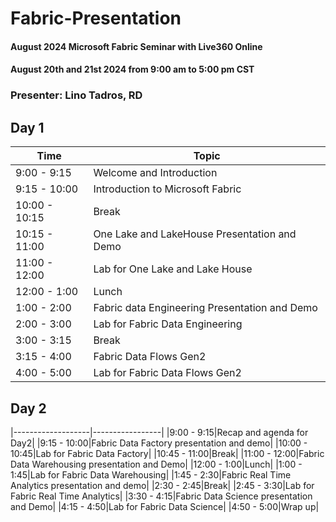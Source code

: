 # Fabric-Presentation
#### August 2024 Microsoft Fabric Seminar with Live360 Online
#### August 20th and 21st 2024 from 9:00 am to 5:00 pm CST
### Presenter: Lino Tadros, RD

## Day 1
|Time | Topic|
|---|---|
|9:00 - 9:15|Welcome and Introduction|
|9:15 - 10:00|Introduction to Microsoft Fabric|
|10:00 - 10:15|Break|
|10:15 - 11:00|One Lake and LakeHouse Presentation and Demo|
|11:00 - 12:00|Lab for One Lake and Lake House|
|12:00 - 1:00|Lunch|
|1:00 - 2:00|Fabric data Engineering Presentation and Demo|
|2:00 - 3:00|Lab for Fabric Data Engineering|
|3:00 - 3:15|Break|
|3:15 - 4:00|Fabric Data Flows Gen2|
|4:00 - 5:00|Lab for Fabric Data Flows Gen2|

## Day 2

|-------------------|-----------------|
|9:00 - 9:15|Recap and agenda for Day2|
|9:15 - 10:00|Fabric Data Factory presentation and demo|
|10:00 - 10:45|Lab for Fabric Data Factory|
|10:45 - 11:00|Break|
|11:00 - 12:00|Fabric Data Warehousing presentation and Demo|
|12:00 - 1:00|Lunch|
|1:00 - 1:45|Lab for Fabric Data Warehousing|
|1:45 - 2:30|Fabric Real Time Analytics presentation and demo|
|2:30 - 2:45|Break| 
|2:45 - 3:30|Lab for Fabric Real Time Analytics|
|3:30 - 4:15|Fabric Data Science presentation and Demo|
|4:15 - 4:50|Lab for Fabric Data Science|
|4:50 - 5:00|Wrap up|